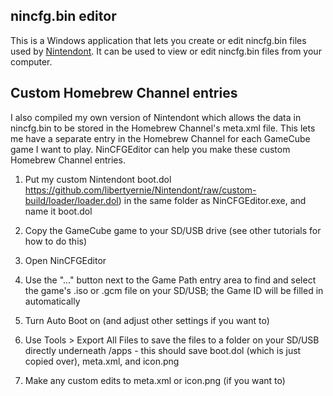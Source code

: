nincfg.bin editor
-----------------

This is a Windows application that lets you create or edit nincfg.bin files
used by [Nintendont](https://github.com/FIX94/Nintendont). It can be used to
view or edit nincfg.bin files from your computer.

Custom Homebrew Channel entries
-------------------------------

I also compiled my own version of Nintendont which allows the data in
nincfg.bin to be stored in the Homebrew Channel's meta.xml file. This lets me
have a separate entry in the Homebrew Channel for each GameCube game I want to
play. NinCFGEditor can help you make these custom Homebrew Channel entries.

1. Put my custom Nintendont boot.dol https://github.com/libertyernie/Nintendont/raw/custom-build/loader/loader.dol) in the same folder as NinCFGEditor.exe, and name it boot.dol

2. Copy the GameCube game to your SD/USB drive (see other tutorials for how to do this)

3. Open NinCFGEditor

4. Use the "..." button next to the Game Path entry area to find and select
   the game's .iso or .gcm file on your SD/USB; the Game ID will be filled in
   automatically

5. Turn Auto Boot on (and adjust other settings if you want to)

6. Use Tools > Export All Files to save the files to a folder on your SD/USB
   directly underneath /apps - this should save boot.dol (which is just copied
   over), meta.xml, and icon.png

7. Make any custom edits to meta.xml or icon.png (if you want to)
